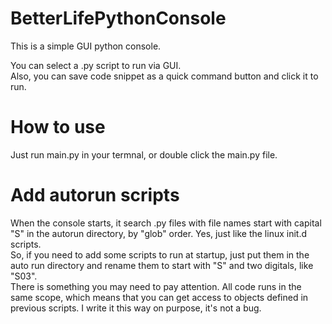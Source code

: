 # BetterLifePythonConsole
This is a simple GUI python console.
  
You can select a .py script to run via GUI.  
Also, you can save code snippet as a quick command button and click it to run.

How to use
==========
Just run main.py in your termnal, or double click the main.py file.
  
  
Add autorun scripts
===================
When the console starts, it search .py files with file names start with capital "S" in the autorun directory, by "glob" order. Yes, just like the  linux init.d scripts.  
So, if you need to add some scripts to run at startup, just put them in the auto run directory and rename them to start with "S" and two digitals, like "S03".  
There is something you may need to pay attention. All code  runs in the same scope, which means  that you can get access to objects defined in previous scripts. I write it this way on purpose, it's not a bug.
